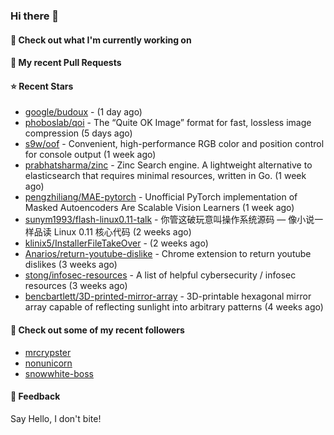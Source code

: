 ### Hi there 👋

#### 👷 Check out what I'm currently working on

#### 🔨 My recent Pull Requests


#### ⭐ Recent Stars

- [google/budoux](https://github.com/google/budoux) -  (1 day ago)
- [phoboslab/qoi](https://github.com/phoboslab/qoi) - The “Quite OK Image” format for fast, lossless image compression (5 days ago)
- [s9w/oof](https://github.com/s9w/oof) - Convenient, high-performance RGB color and position control for console output (1 week ago)
- [prabhatsharma/zinc](https://github.com/prabhatsharma/zinc) - Zinc Search engine. A lightweight alternative to elasticsearch that requires minimal resources, written in Go. (1 week ago)
- [pengzhiliang/MAE-pytorch](https://github.com/pengzhiliang/MAE-pytorch) - Unofficial PyTorch implementation of Masked Autoencoders Are Scalable Vision Learners (1 week ago)
- [sunym1993/flash-linux0.11-talk](https://github.com/sunym1993/flash-linux0.11-talk) - 你管这破玩意叫操作系统源码 — 像小说一样品读 Linux 0.11 核心代码 (2 weeks ago)
- [klinix5/InstallerFileTakeOver](https://github.com/klinix5/InstallerFileTakeOver) -  (2 weeks ago)
- [Anarios/return-youtube-dislike](https://github.com/Anarios/return-youtube-dislike) - Chrome extension to return youtube dislikes (3 weeks ago)
- [stong/infosec-resources](https://github.com/stong/infosec-resources) - A list of helpful cybersecurity / infosec resources (3 weeks ago)
- [bencbartlett/3D-printed-mirror-array](https://github.com/bencbartlett/3D-printed-mirror-array) - 3D-printable hexagonal mirror array capable of reflecting sunlight into arbitrary patterns (4 weeks ago)

#### 👯 Check out some of my recent followers

- [mrcrypster](https://github.com/mrcrypster)
- [nonunicorn](https://github.com/nonunicorn)
- [snowwhite-boss](https://github.com/snowwhite-boss)

#### 💬 Feedback

Say Hello, I don't bite!